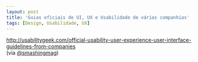 ```yaml
---
layout: post
title: 'Guias oficiais de UI, UX e Usabilidade de várias companhias'
tags: [Design, Usabilidade, UX]
---
```


<http://usabilitygeek.com/official-usability-user-experience-user-interface-guidelines-from-companies><br>
(via [@smashingmag](https://twitter.com/smashingmag/status/123520706116993024))
